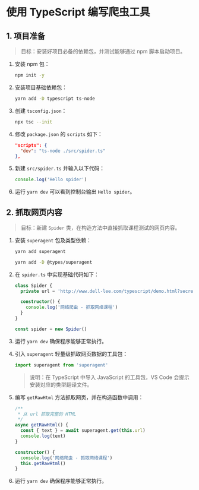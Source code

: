 # 使用 TypeScript 编写爬虫工具

## 1. 项目准备

> 目标：安装好项目必备的依赖包，并测试能够通过 npm 脚本启动项目。

1. 安装 npm 包：

   ```bash
   npm init -y
   ```

2. 安装项目基础依赖包：

   ```bash
   yarn add -D typescript ts-node
   ```

3. 创建 `tsconfig.json`：

   ```bash
   npx tsc --init
   ```

4. 修改 `package.json` 的 `scripts` 如下：

   ```json
   "scripts": {
     "dev": "ts-node ./src/spider.ts"
   },
   ```

5. 新建 `src/spider.ts` 并输入以下代码：

   ```js
   console.log('Hello spider')
   ```

6. 运行 `yarn dev` 可以看到控制台输出 `Hello spider`。

## 2. 抓取网页内容

> 目标：新建 `Spider` 类，在构造方法中直接抓取课程测试的网页内容。

1. 安装 `superagent` 包及类型依赖：

   ```bash
   yarn add superagent

   yarn add -D @types/superagent
   ```

2. 在 `spider.ts` 中实现基础代码如下：

   ```ts
   class Spider {
     private url = 'http://www.dell-lee.com/typescript/demo.html?secret=x3b174jsx'

     constructor() {
       console.log('网络爬虫 - 抓取网络课程')
     }
   }

   const spider = new Spider()
   ```

3. 运行 `yarn dev` 确保程序能够正常执行。

4. 引入 `superagent` 轻量级抓取网页数据的工具包：

   ```ts
   import superagent from 'superagent'
   ```

   > 说明：在 TypeScript 中导入 JavaScript 的工具包，VS Code 会提示安装对应的类型翻译文件。

5. 编写 `getRawHtml` 方法抓取网页，并在构造函数中调用：

   ```ts
   /**
    * 从 url 抓取完整的 HTML
    */
   async getRawHtml() {
     const { text } = await superagent.get(this.url)
     console.log(text)
   }

   constructor() {
     console.log('网络爬虫 - 抓取网络课程')
     this.getRawHtml()
   }
   ```

6. 运行 `yarn dev` 确保程序能够正常执行。
